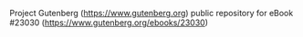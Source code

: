 Project Gutenberg (https://www.gutenberg.org) public repository for eBook #23030 (https://www.gutenberg.org/ebooks/23030)
